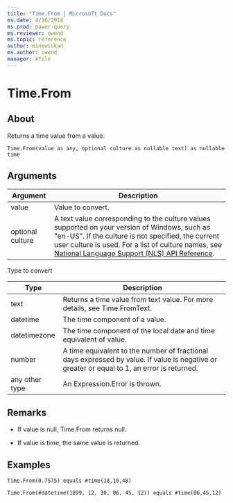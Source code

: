 ```yaml
---
title: "Time.From | Microsoft Docs"
ms.date: 4/16/2018
ms.prod: power-query
ms.reviewer: owend
ms.topic: reference
author: minewiskan
ms.author: owend
manager: kfile
---
```

# Time.From

  
## About  
Returns a time value from a value.  
  
```  
Time.From(value as any, optional culture as nullable text) as nullable time  
```  
  
## Arguments  
  
|Argument|Description|  
|------------|---------------|  
|value|Value to convert.|  
|optional culture|A text value corresponding to the culture values supported on your version of Windows, such as "en-US". If the culture is not specified, the current user culture is used. For a list of culture names, see [National Language Support (NLS) API Reference](https://msdn.microsoft.com/en-us/goglobal/bb896001.aspx).|  
  
Type to convert  
  
|**Type**|**Description**|  
|------------|-------------------|  
|text|Returns a time value from text value. For more details, see Time.FromText.|  
|datetime|The time component of a value.|  
|datetimezone|The time component of the local date and time equivalent of value.|  
|number|A time equivalent to the number of fractional days expressed by value. If value is negative or greater or equal to 1, an error is returned.|  
|any other type|An Expression.Error is thrown.|  
  
## <a name="__toc360789021"></a>Remarks  
  
-   If value is null, Time.From returns null.  
  
-   If value is time, the same value is returned.  
  
## Examples  
  
```  
Time.From(0.7575) equals #time(18,10,48)  
```  
  
```  
Time.From(#datetime(1899, 12, 30, 06, 45, 12)) equals #time(06,45,12)  
```  
